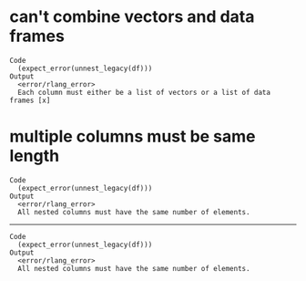 # can't combine vectors and data frames

    Code
      (expect_error(unnest_legacy(df)))
    Output
      <error/rlang_error>
      Each column must either be a list of vectors or a list of data frames [x]

# multiple columns must be same length

    Code
      (expect_error(unnest_legacy(df)))
    Output
      <error/rlang_error>
      All nested columns must have the same number of elements.

---

    Code
      (expect_error(unnest_legacy(df)))
    Output
      <error/rlang_error>
      All nested columns must have the same number of elements.

